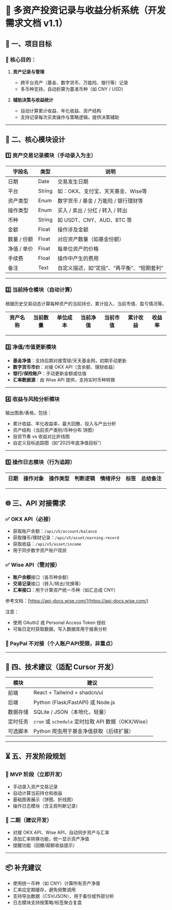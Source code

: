 
# 🧩 多资产投资记录与收益分析系统（开发需求文档 v1.1）

## 🧭 一、项目目标

### 🎯 核心目的：

1. **资产记录与管理**  
   - 跨平台资产（基金、数字货币、万能险、银行等）记录  
   - 多币种支持，自动折算为基准币种（如 CNY / USD）

2. **辅助决策与收益统计**  
   - 自动计算累计收益、年化收益、资产结构  
   - 支持记录每次买卖操作与策略逻辑，提供决策辅助

---

## 🧱 二、核心模块设计

### 1️⃣ 资产交易记录模块（手动录入为主）

| 字段名 | 类型 | 说明 |
|--------|------|------|
| 日期 | Date | 交易发生日期 |
| 平台 | String | 如：OKX、支付宝、天天基金、Wise等 |
| 资产类型 | Enum | 数字货币 / 基金 / 万能险 / 银行理财等 |
| 操作类型 | Enum | 买入 / 卖出 / 分红 / 转入 / 转出 |
| 币种 | String | 如 USDT、CNY、AUD、BTC 等 |
| 金额 | Float | 操作涉及金额 |
| 数量 / 份额 | Float | 对应资产数量（如基金份额） |
| 净值 / 单价 | Float | 每单位资产的价格 |
| 手续费 | Float | 操作中产生的费用 |
| 备注 | Text | 自定义描述，如“定投”、“再平衡”、“短期套利” |

---

### 2️⃣ 当前持仓模块（自动计算）

根据历史交易动态计算每种资产的当前持仓、累计投入、当前市值、盈亏情况等。

| 资产名称 | 当前数量 | 单位成本 | 当前净值 | 当前市值 | 累计收益 | 收益率 |
|----------|----------|----------|----------|-----------|-----------|--------|

---

### 3️⃣ 净值/市值更新模块

- **基金净值**：支持后期对接雪球/天天基金网，初期手动更新  
- **数字货币市价**：对接 OKX API（含余额、理财收益）  
- **银行/保险账户**：手动更新金额或估值  
- **汇率数据源**：由 Wise API 提供，支持实时币种转换  

---

### 4️⃣ 收益与风险分析模块

输出图表/表格，包括：

- 累计收益、年化收益率、最大回撤、投入与产出分析  
- 资产结构（当前资产类别/币种分布 饼图）  
- 投资节奏 vs 收益对比折线图  
- 自定义目标追踪图（如“2025年底净值目标”）

---

### 5️⃣ 操作日志模块（行为追踪）

| 日期 | 操作对象 | 操作类型 | 判断逻辑 | 情绪评分 | 标签 | 总结备注 |
|------|----------|----------|-----------|------------|------|-----------|

---

## 🌐 三、API 对接需求

### ✅ OKX API（必接）

- 获取账户余额：`/api/v5/account/balance`  
- 获取赚币/理财记录：`/api/v5/asset/earning-record`  
- 获取收益：`/api/v5/asset/income`  
- 用于同步数字资产账户现状  

### ✅ Wise API（需对接）

- **账户余额**接口（各币种余额）  
- **交易记录**接口（转入/转出/兑换等）  
- **汇率接口**：用于计算资产统一币种（如汇总成 CNY）  

参考文档：[https://api-docs.wise.com/](https://api-docs.wise.com/)

注意：
- 使用 OAuth2 或 Personal Access Token 授权  
- 可每日定时获取数据，写入数据库用于报表分析  

### 🛑 PayPal 不对接（个人账户API受限，非重点）

---

## 🧰 四、技术建议（适配 Cursor 开发）

| 模块 | 建议 |
|------|------|
| 前端 | React + Tailwind + shadcn/ui |
| 后端 | Python (Flask/FastAPI) 或 Node.js |
| 数据存储 | SQLite / JSON（本地化，轻量） |
| 定时任务 | `cron` 或 `schedule` 定时拉取 API 数据（OKX/Wise） |
| 可选脚本 | Python 爬虫用于基金净值获取（后续扩展） |

---

## ⏳ 五、开发阶段规划

### 🥇 MVP 阶段（立即开发）

- 手动录入资产交易记录  
- 自动计算当前持仓和收益  
- 基础图表展示（饼图、折线图）  
- 操作日志模块（含主观判断记录）  

### 🥈 二期（建议开发）

- 对接 OKX API、Wise API，自动同步资产与汇率  
- 添加汇率转换功能，统一显示资产净值  
- 提醒功能（回撤/超额收益提示）  

---

## 📦 补充建议

- 使用统一币种（如 CNY）计算所有资产净值  
- 汇率应定期缓存，避免频繁调用  
- 支持导出数据（CSV/JSON），用于备份或外部分析  
- 日志模块支持按策略/标签聚合复盘  
